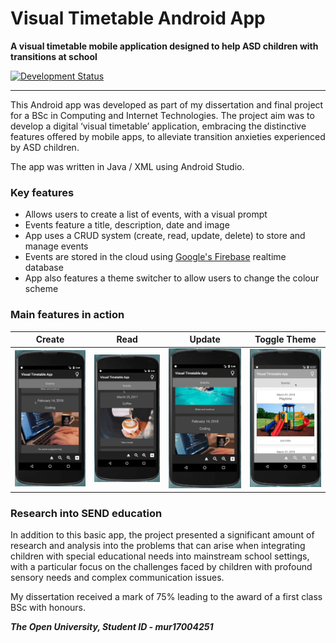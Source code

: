 
# Visual Timetable Android App

**A visual timetable mobile application designed to help ASD children with transitions at school**

[![Development Status](https://img.shields.io/badge/development_status-project_completed-green.svg)](https://github.com/mahmon/visual-timetable-app)

---

This Android app was developed as part of my dissertation and final project for a BSc in Computing and Internet Technologies. The project aim was to develop a digital ‘visual timetable’ application, embracing the distinctive features offered by mobile apps, to alleviate transition anxieties experienced by ASD children.

The app was written in Java / XML using Android Studio.

### Key features
- Allows users to create a list of events, with a visual prompt
- Events feature a title, description, date and image
- App uses a CRUD system (create, read, update, delete) to store and manage events
- Events are stored in the cloud using [Google's Firebase](https://firebase.google.com) realtime database
- App also features a theme switcher to allow users to change the colour scheme

### Main features in action

Create | Read | Update | Toggle Theme
--- | --- | --- | ---
![Create event](https://github.com/mahmon/visual-timetable-app/blob/master/gifs/create.gif "Create event") | ![Read event](https://github.com/mahmon/visual-timetable-app/blob/master/gifs/read.gif "Read event") | ![Update event](https://github.com/mahmon/visual-timetable-app/blob/master/gifs/update.gif "Update event") | ![Toggle Theme](https://github.com/mahmon/visual-timetable-app/blob/master/gifs/toggle.gif "Toggle themes")

### Research into SEND education
In addition to this basic app, the project presented a significant amount of research and analysis into the problems that can arise when integrating children with special educational needs into mainstream school settings, with a particular focus on the challenges faced by children with profound sensory needs and complex communication issues.

My dissertation received a mark of 75% leading to the award of a first class BSc with honours.

**_The Open University, Student ID - mur17004251_**
